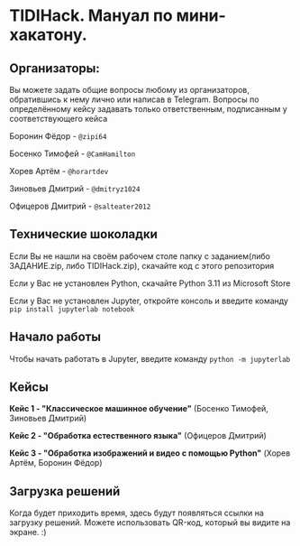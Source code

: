 # TIDIHack. Мануал по мини-хакатону.


## Организаторы:


Вы можете задать общие вопросы любому из организаторов, обратившись к нему лично или написав в Telegram. Вопросы по определённому кейсу задавать только ответственным, подписанным у соответствующего кейса


Боронин Фёдор - `@zipi64`


Босенко Тимофей - `@CamHamilton`


Хорев Артём - `@horartdev`


Зиновьев Дмитрий - `@dmitryz1024`


Офицеров Дмитрий - `@salteater2012`


## Технические шоколадки


Если Вы не нашли на своём рабочем столе папку с заданием(либо ЗАДАНИЕ.zip, либо TIDIHack.zip), скачайте код с этого репозитория


Если у Вас не установлен Python, скачайте Python 3.11 из Microsoft Store


Если у Вас не установлен Jupyter, откройте консоль и введите команду `pip install jupyterlab notebook` 


## Начало работы


Чтобы начать работать в Jupyter, введите команду `python -m jupyterlab`


## Кейсы


**Кейс 1 - "Классическое машинное обучение"** (Босенко Тимофей, Зиновьев Дмитрий)


**Кейс 2 - "Обработка естественного языка"** (Офицеров Дмитрий)


**Кейс 3 - "Обработка изображений и видео с помощью Python"** (Хорев Артём, Боронин Фёдор)


## Загрузка решений


Когда будет приходить время, здесь будут появляться ссылки на загрузку решений. Можете использовать QR-код, который вы видите на экране. :)
